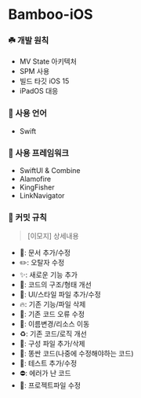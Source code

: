 # Bamboo-iOS

### ☘️ 개발 원칙
- MV State 아키텍처
- SPM 사용
- 빌드 타깃 iOS 15
- iPadOS 대응

### 🌿 사용 언어
- Swift

### 🌱 사용 프레임워크
- SwiftUI & Combine
- Alamofire
- KingFisher
- LinkNavigator

### 🍃 커밋 규칙
>[이모지] 상세내용

- 📝: 문서 추가/수정
- ✏️: 오탈자 수정
- ✨: 새로운 기능 추가
- 🎨: 코드의 구조/형태 개선
- 💄: UI/스타일 파일 추가/수정
- 🔥: 기존 기능/파일 삭제
- 🐛: 기존 코드 오류 수정
- 🚚: 이름변경/리소스 이동
- ♻️: 기존 코드/로직 개선
- 🔧: 구성 파일 추가/삭제
- 💩: 똥싼 코드(나중에 수정해야하는 코드)
- 🧪: 테스트 추가/수정
- ⛔️: 에러가 난 코드
- 📁: 프로젝트파일 수정

